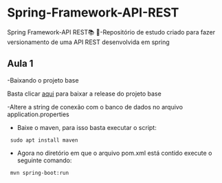 # Spring-Framework-API-REST
 Spring Framework-API REST:books: :seedling:-Repositório de estudo criado para fazer versionamento de uma API REST desenvolvida em spring 


## Aula 1 
-Baixando o projeto base 

Basta clicar [aqui](https://github.com/treinaweb/treinaweb-spring-apis/releases/tag/v1) para baixar a release do projeto base

-Altere a string de conexão com o banco de dados no arquivo application.properties

- Baixe o maven, para isso basta executar o script:

```shell
 sudo apt install maven
```

- Agora no diretório em que o arquivo pom.xml está contido execute o seguinte comando:

```shell
 mvn spring-boot:run
```
